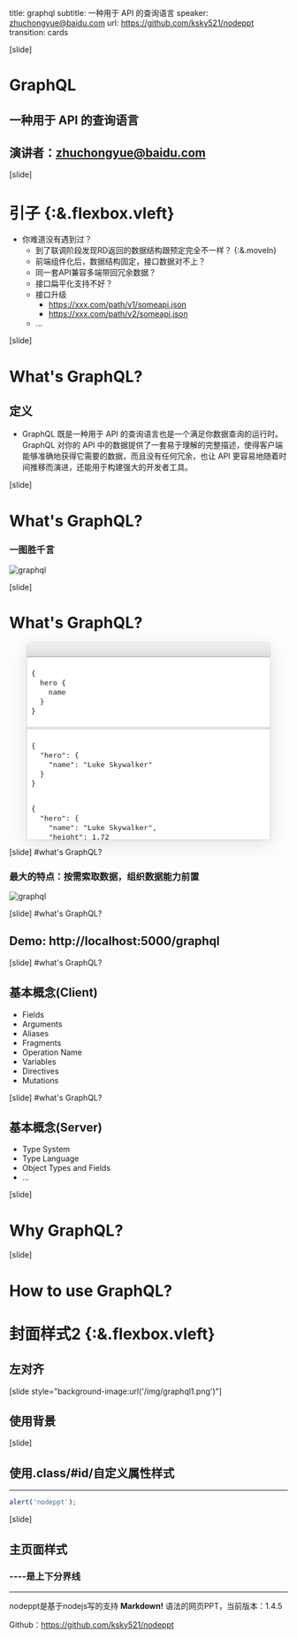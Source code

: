 title: graphql
subtitle: 一种用于 API 的查询语言
speaker: zhuchongyue@baidu.com
url: https://github.com/ksky521/nodeppt
transition: cards

[slide]

# GraphQL

## 一种用于 API 的查询语言
## 演讲者：zhuchongyue@baidu.com

[slide]
# 引子 {:&.flexbox.vleft}
* 你难道没有遇到过？
	* 到了联调阶段发现RD返回的数据结构跟预定完全不一样？ {:&.moveIn}
	* 前端组件化后，数据结构固定，接口数据对不上？
	* 同一套API兼容多端带回冗余数据？
	* 接口扁平化支持不好？
	* 接口升级
 		* https://xxx.com/path/v1/someapi.json
		* https://xxx.com/path/v2/someapi.json
	* ...

[slide]
# What's GraphQL?
## 定义
* GraphQL 既是一种用于 API 的查询语言也是一个满足你数据查询的运行时。 GraphQL 对你的 API 中的数据提供了一套易于理解的完整描述，使得客户端能够准确地获得它需要的数据，而且没有任何冗余，也让 API 更容易地随着时间推移而演进，还能用于构建强大的开发者工具。

[slide]
# What's GraphQL?
### 一图胜千言
![graphql](/img/graphql1.png)


[slide]
# What's GraphQL?


 <style type="text/css">
	.faux-graphiql::before {
		background: linear-gradient(#f0f0f0, #dedede);
	    border-radius: 6px 6px 0 0;
	    box-shadow: inset 0 2px 2px -2px white, 0 1px rgba(0, 0, 0, 0.4);
	    content: ' ';
	    display: block;
	    height: 25px;
	    position: absolute;
	    top: 0;
	    width: 100%;
	}

 	.faux-graphiql {

      margin: 0 auto;
	    background: white;
	    border-radius: 6px 6px 0 0;
	    box-shadow: 0 0 0 1px rgba(0, 0, 0, 0.1), 0 8px 32px rgba(0, 0, 0, 0.12);
	    overflow: hidden;
	    padding-top: 26px;
	    position: relative;

 	  width: 440px;
 	  height: 330px;
 	  display: flex;
 	  flex-direction: column;
 	  pointer-events: none;
 	}
 	 .faux-graphiql .query,
 	 .faux-graphiql .response {
 	  flex: 1;
 	}
 	 .faux-graphiql .query {
 	  border-bottom: solid 5px #e0e0e0;
 	}
 	 .faux-graphiql .cursor {
 	  width: 7px;
 	  height: 15px;
 	  background-color: #d0d0d0;
 	  display: inline-block;
 	  margin: -1px 1px -3px;
 	  animation: cursor-blink 0.5s infinite linear both alternate;
 	}
 	@keyframes cursor-blink {
 	  0%,
 	  30% {
 	    opacity: 0;
 	  }
 	  70%,
 	  100% {
 	    opacity: 1;
 	  }
 	}
 	 .faux-graphiql .ch {
 	  display: none;
 	}

 	.prism {
 		padding: 1ch;
 	    font-family: 'Roboto Mono', Menlo, Monaco, monospace;
 	    font-weight: 400;
 	    color: #202020;
 	    font-size: 13px;
 	    line-height: 17px;
 	    direction: ltr;
 	    text-align: left;
 	    white-space: pre;
 	    word-spacing: normal;
 	    word-break: normal;
 	    -moz-tab-size: 2;
 	    -o-tab-size: 2;
 	    tab-size: 2;
 	    -webkit-hyphens: none;
 	    -moz-hyphens: none;
 	    -ms-hyphens: none;
 	    hyphens: none;
 	    position: relative;
 	}
 </style>

 <div class="faux-graphiql">
    <div class="query">
     <pre class="prism">{
  hero {
    name<span id="ch0" class="ch"><br /></span><span id="ch1" class="ch"> </span><span id="ch2" class="ch"> </span><span id="ch3" class="ch"> </span><span id="ch4" class="ch"> </span><span id="ch5" class="ch">h</span><span id="ch6" class="ch">e</span><span id="ch7" class="ch">i</span><span id="ch8" class="ch">g</span><span id="ch9" class="ch">h</span><span id="ch10" class="ch">t</span><span id="ch11" class="ch"><br /></span><span id="ch12" class="ch"> </span><span id="ch13" class="ch"> </span><span id="ch14" class="ch"> </span><span id="ch15" class="ch"> </span><span id="ch16" class="ch">m</span><span id="ch17" class="ch">a</span><span id="ch18" class="ch">s</span><span id="ch19" class="ch">s</span><span class="cursor"></span>
  }
}</pre>
    </div>
    <div class="response">
     <div id="r1">
      <pre class="prism language-json"><span class="punctuation">{</span>
  <span class="attr-name">&quot;hero&quot;</span><span class="punctuation">:</span> <span class="punctuation">{</span>
    <span class="attr-name">&quot;name&quot;</span><span class="punctuation">:</span> <span class="string">&quot;Luke Skywalker&quot;</span>
  <span class="punctuation">}</span>
<span class="punctuation">}</span></pre>
     </div>
     <div id="r2">
      <pre class="prism language-json"><span class="punctuation">{</span>
  <span class="attr-name">&quot;hero&quot;</span><span class="punctuation">:</span> <span class="punctuation">{</span>
    <span class="attr-name">&quot;name&quot;</span><span class="punctuation">:</span> <span class="string">&quot;Luke Skywalker&quot;</span><span class="punctuation">,</span>
    <span class="attr-name">&quot;height&quot;</span><span class="punctuation">:</span> <span class="number">1.72</span>
  <span class="punctuation">}</span>
<span class="punctuation">}</span></pre>
     </div>
     <div id="r3">
      <pre class="prism language-json"><span class="punctuation">{</span>
  <span class="attr-name">&quot;hero&quot;</span><span class="punctuation">:</span> <span class="punctuation">{</span>
    <span class="attr-name">&quot;name&quot;</span><span class="punctuation">:</span> <span class="string">&quot;Luke Skywalker&quot;</span><span class="punctuation">,</span>
    <span class="attr-name">&quot;height&quot;</span><span class="punctuation">:</span> <span class="number">1.72</span><span class="punctuation">,</span>
    <span class="attr-name">&quot;mass&quot;</span><span class="punctuation">:</span> <span class="number">77</span>
  <span class="punctuation">}</span>
<span class="punctuation">}</span></pre>
     </div>
    </div>
</div>
<script type="text/javascript">
    (function(){
          var i = 0;
          var forward = true;
          setTimeout(type, 2000);
          showResponse(1);
          function type() {
            if (forward) {
              document.getElementById('ch' + i).style.display = 'inline';
              i++;
              if (i === 20) {
                forward = false;
                showResponse(3);
                setTimeout(type, 1500);
              } else if (i === 11) {
                showResponse(2);
                setTimeout(type, 1500);
              } else {
                setTimeout(type, Math.random() * 180 + 70);
              }
            } else {
              i--;
              document.getElementById('ch' + i).style.display = 'none';
              if (i === 0) {
                forward = true;
                showResponse(1);
                setTimeout(type, 2000);
              } else {
                setTimeout(type, 80);
              }
            }
          }
          function showResponse(num) {
            document.getElementById('r1').style.display = num === 1 ? 'block' : 'none';
            document.getElementById('r2').style.display = num === 2 ? 'block' : 'none';
            document.getElementById('r3').style.display = num === 3 ? 'block' : 'none';
          }
        })()
</script>

[slide]
#what's GraphQL?

### 最大的特点：按需索取数据，组织数据能力前置
![graphql](/img/cs.jpeg)

[slide]
#what's GraphQL?
## Demo: http://localhost:5000/graphql

[slide]
#what's GraphQL?
## 基本概念(Client)
* Fields
* Arguments
* Aliases
* Fragments
* Operation Name
* Variables
* Directives
* Mutations

[slide]
#what's GraphQL?
## 基本概念(Server)
* Type System
* Type Language
* Object Types and Fields
* ...


[slide]
# Why GraphQL?


[slide]
# How to use GraphQL?


# 封面样式2 {:&.flexbox.vleft}
## 左对齐

[slide style="background-image:url('/img/graphql1.png')"]

## 使用背景

[slide]
## 使用.class/#id/自定义属性样式
----

```javascript
alert('nodeppt');
```

[slide]

## 主页面样式
### ----是上下分界线
----

nodeppt是基于nodejs写的支持 **Markdown!** 语法的网页PPT，当前版本：1.4.5

Github：https://github.com/ksky521/nodeppt
